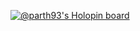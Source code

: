 [![@parth93's Holopin board](https://holopin.io/api/user/board?user=parth93)](https://holopin.io/@parth93)

